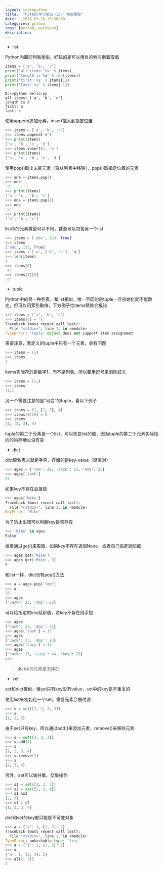 ```yaml
---
layout: learnpython
title:  "Python学习笔记（二） 常用类型"
date:   2016-03-16 15:30:00
categories: python
tags: [python, pylesson]
description: 
---
```

<!--more-->

* list

Python内置的列表类型，好玩的是可以用负的索引倒着取值

```python
items = ['a', 'b', 'c']
print('all items: %s' % items)
print('length is %d' % len(items))
print('first: %s' % items[1])
print('last: %s' % items[-1])
```

```
D:\>python hello.py
all items: ['a', 'b', 'c']
length is 3
first: b
last: c
```

使用append追加元素，insert插入到指定位置

```python
>>> items = ['a', 'b', 'c']
>>> items.append('d')
>>> print(items)
['a', 'b', 'c', 'd']
>>> items.insert(1, 'x')
>>> print(items)
['a', 'x', 'b', 'c', 'd']
```

使用pop()取出末尾元素（将从列表中移除），pop(i)取指定位置的元素

```python
>>> one = items.pop()
>>> one
'd'
>>> print(items)
['a', 'x', 'b', 'c']
>>> one = items.pop(1)
>>> one
'x'
>>> print(items)
['a', 'b', 'c']
```

list中的元素类型可以不同，甚至可以包含另一个list

```python
>>> items = ['abc', 123, True]
>>> items
['abc', 123, True]
>>> items = ['a', ['b', 'c'], 'd']
>>> len(items)
3
>>> items[0]
'a'
>>> items[1][0]
'b'
```

* tuple

Python中的另一种列表，和list相似，唯一不同的是tuple一旦初始化就不能改变，但可以用索引取值，下方例子给items赋值会报错

```python
>>> items = ('a', 'b', 'c')
>>> items[0] = 'x'
Traceback (most recent call last):
  File "<stdin>", line 1, in <module>
TypeError: 'tuple' object does not support item assignment
```

需要注意，若定义的tuple中只有一个元素，会有问题

```python
>>> items = (1)
>>> items
1
```

items实际存的是数字1，而不是列表。所以要用逗号来消除歧义

```python
>>> items = (1,)
>>> items
(1,)
```

另一个需要注意的是“可变”的tuple，看以下例子

```python
>>> items = (1, [2, 3], 4)
>>> items[1][0] = 5
>>> items
(1, [5, 3], 4)
```

tuple的第二个元素是一个list，可以改变list的值，因为tuple的第二个元素实际指向的内存地址没有变

* dict

dict顾名思义就是字典，存储的是key-value（键值对）

```python
>>> ages = {'Tom': 28, 'Jack': 22, 'Amy': 25}
>>> ages['Jack']
22
```

如果key不存在会报错

```python
>>> ages['Mike']
Traceback (most recent call last):
  File "<stdin>", line 1, in <module>
KeyError: 'Mike'
```

为了防止出错可以判断key是否存在

```python
>>> 'Mike' in ages
False
```

或者通过get()来取值，如果key不存在返回None，或者自己指定返回值

```python
>>> ages.get('Mike')
>>> ages.get('Mike', 0)
0
```

和list一样，dict也有pop()方法

```python
>>> a = ages.pop('Tom')
>>> a
28
>>> ages
{'Jack': 22, 'Amy': 25}
```

可以给指定的key赋新值，若key不存在则添加

```python
>>> ages
{'Jack': 22, 'Amy': 25}
>>> ages['Jack'] = 33
>>> ages
{'Jack': 33, 'Amy': 25}
>>> ages['Lucy'] = 44
>>> ages
{'Jack': 33, 'Lucy': 44, 'Amy': 25}
>>>
```

>dict中的元素是无序的

* set

set和dict类似，但set只有key没有value，set中的key是不重复的

使用list来初始化一个set，重复元素会被过滤

```python
>>> s = set([1, 2, 2, 3])
>>> s
{1, 2, 3}
```

由于set只有key，所以通过add()来添加元素，remove()来移除元素

```python
>>> s = set([1, 2, 3])
>>> s.add(4)
>>> s
{1, 2, 3, 4}
>>> s.remove(1)
>>> s
{2, 3, 4}
```

另外，set可以做并集、交集操作

```python
>>> s1 = set([1, 2, 3])
>>> s2 = set([2, 3, 4])
>>> s1 &s2
{2, 3}
>>> s1 | s2
{1, 2, 3, 4}
```

dict和set的key都只能是不可变对象

```python
>>> a = {'a': 1, [2, 3]: 2}
Traceback (most recent call last):
  File "<stdin>", line 1, in <module>
TypeError: unhashable type: 'list'
>>> a = {'a': 1, (2, 3): 2}
>>> a
{'a': 1, (2, 3): 2}
>>> a[(2, 3)]
2
```